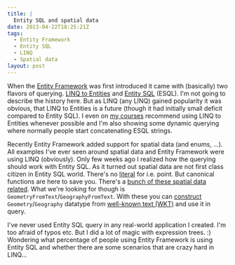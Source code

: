 ```yaml
---
title: |
  Entity SQL and spatial data
date: 2013-04-22T18:25:21Z
tags:
  - Entity Framework
  - Entity SQL
  - LINQ
  - Spatial data
layout: post
---
```

When the [Entity Framework][1] was first introduced it came with (basically) two flavors of querying. [LINQ to Entities][2] and [Entity SQL][3] (ESQL). I'm not going to describe the history here. But as LINQ (any LINQ) gained popularity it was obvious, that LINQ to Entities is a future (though it had initially small deficit compared to Entity SQL). I even on [my courses][4] recommend using LINQ to Entities whenever possible and I'm also showing some dynamic querying where normally people start concatenating ESQL strings.

<!-- excerpt -->

Recently Entity Framework added support for spatial data (and enums, ...). All examples I've ever seen around spatial data and Entity Framework were using LINQ (obviously). Only few weeks ago I realized how the querying should work with Entity SQL. As it turned out spatial data are not first class citizen in Entity SQL world. There's no [literal][5] for i.e. point. But canonical functions are here to save you. There's a [bunch of these spatial data related][6]. What we're looking for though is `GeometryFromText`/`GeographyFromText`. With these you can [construct][7] `Geometry`/`Geography` datatype from [well-known text (WKT)][8] and use it in query.

I've never used Entity SQL query in any real-world application I created. I'm too afraid of typos etc. But I did a lot of magic with expression trees. :) Wondering what percentage of people using Entity Framework is using Entity SQL and whether there are some scenarios that are crazy hard in LINQ...

[1]: http://msdn.com/ef
[2]: http://msdn.microsoft.com/en-us/library/bb386964.aspx
[3]: http://msdn.microsoft.com/en-us/library/bb399560.aspx
[4]: http://www.x2develop.com
[5]: http://msdn.microsoft.com/en-us/library/bb399176.aspx
[6]: http://msdn.microsoft.com/en-us/library/hh749531.aspx
[7]: http://msdn.microsoft.com/en-us/library/dn133443.aspx
[8]: http://en.wikipedia.org/wiki/Well-known_text